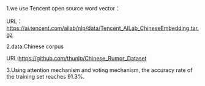 1.we use Tencent open source word vector：

URL：https://ai.tencent.com/ailab/nlp/data/Tencent_AILab_ChineseEmbedding.tar.gz


2.data:Chinese corpus

URL:https://github.com/thunlp/Chinese_Rumor_Dataset


3.Using attention mechanism and voting mechanism, the accuracy rate of the training set reaches 91.3%.
